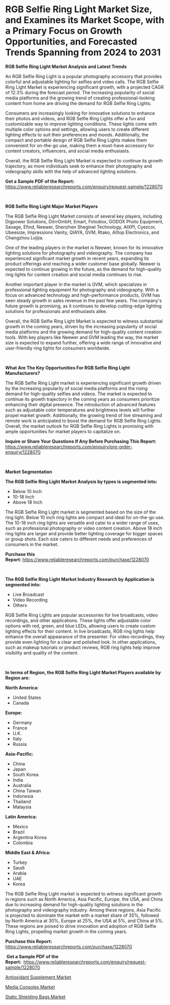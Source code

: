 <p><h1>RGB Selfie Ring Light Market Size, and Examines its Market Scope, with a Primary Focus on Growth Opportunities, and Forecasted Trends Spanning from 2024 to 2031</h1></p><p><strong>RGB Selfie Ring Light Market Analysis and Latest Trends</strong></p>
<p><p>An RGB Selfie Ring Light is a popular photography accessory that provides colorful and adjustable lighting for selfies and video calls. The RGB Selfie Ring Light Market is experiencing significant growth, with a projected CAGR of 12.3% during the forecast period. The increasing popularity of social media platforms and the growing trend of creating professional-looking content from home are driving the demand for RGB Selfie Ring Lights.</p><p>Consumers are increasingly looking for innovative solutions to enhance their photos and videos, and RGB Selfie Ring Lights offer a fun and customizable way to improve lighting conditions. These lights come with multiple color options and settings, allowing users to create different lighting effects to suit their preferences and moods. Additionally, the compact and portable design of RGB Selfie Ring Lights makes them convenient for on-the-go use, making them a must-have accessory for content creators, influencers, and social media enthusiasts.</p><p>Overall, the RGB Selfie Ring Light Market is expected to continue its growth trajectory, as more individuals seek to enhance their photography and videography skills with the help of advanced lighting solutions.</p></p>
<p><strong>Get a Sample PDF of the Report:&nbsp;</strong> <a href="https://www.reliableresearchreports.com/enquiry/request-sample/1228070">https://www.reliableresearchreports.com/enquiry/request-sample/1228070</a></p>
<p>&nbsp;</p>
<p><strong>RGB Selfie Ring Light Major Market Players</strong></p>
<p><p>The RGB Selfie Ring Light Market consists of several key players, including Digpower Solutions, DörrGmbH, Emart, Fotodiox, GODOX Photo Equipment, Savage, Efind, Neewer, Shenzhen Sheginel Technology, AIXPI, Cyezcor, Ubeesize, Impressions Vanity, QIAYA, GVM, Rtako, Alltop Electronics, and Changzhou Lvjijia.</p><p>One of the leading players in the market is Neewer, known for its innovative lighting solutions for photography and videography. The company has experienced significant market growth in recent years, expanding its product offerings and reaching a wider customer base globally. Neewer is expected to continue growing in the future, as the demand for high-quality ring lights for content creation and social media continues to rise.</p><p>Another important player in the market is GVM, which specializes in professional lighting equipment for photography and videography. With a focus on advanced technology and high-performance products, GVM has seen steady growth in sales revenue in the past few years. The company's future growth is promising, as it continues to develop cutting-edge lighting solutions for professionals and enthusiasts alike.</p><p>Overall, the RGB Selfie Ring Light Market is expected to witness substantial growth in the coming years, driven by the increasing popularity of social media platforms and the growing demand for high-quality content creation tools. With key players like Neewer and GVM leading the way, the market size is expected to expand further, offering a wide range of innovative and user-friendly ring lights for consumers worldwide.</p></p>
<p>&nbsp;</p>
<p><strong>What Are The Key Opportunities For RGB Selfie Ring Light Manufacturers?</strong></p>
<p><p>The RGB Selfie Ring Light market is experiencing significant growth driven by the increasing popularity of social media platforms and the rising demand for high-quality selfies and videos. The market is expected to continue its growth trajectory in the coming years as consumers prioritize enhancing their digital presence. The introduction of advanced features such as adjustable color temperatures and brightness levels will further propel market growth. Additionally, the growing trend of live streaming and remote work is anticipated to boost the demand for RGB Selfie Ring Lights. Overall, the market outlook for RGB Selfie Ring Lights is promising with ample opportunities for market players to capitalize on.</p></p>
<p><strong>Inquire or Share Your Questions If Any Before Purchasing This Report:</strong> <a href="https://www.reliableresearchreports.com/enquiry/pre-order-enquiry/1228070">https://www.reliableresearchreports.com/enquiry/pre-order-enquiry/1228070</a></p>
<p>&nbsp;</p>
<p><strong>Market Segmentation</strong></p>
<p><strong>The RGB Selfie Ring Light Market Analysis by types is segmented into:</strong></p>
<p><ul><li>Below 10 Inch</li><li>10-18 Inch</li><li>Above 18 Inch</li></ul></p>
<p><p>The RGB Selfie Ring Light market is segmented based on the size of the ring light. Below 10 inch ring lights are compact and ideal for on-the-go use. The 10-18 inch ring lights are versatile and cater to a wider range of uses, such as professional photography or video content creation. Above 18 inch ring lights are larger and provide better lighting coverage for bigger spaces or group shots. Each size caters to different needs and preferences of consumers in the market.</p></p>
<p><strong>Purchase this Report:&nbsp;</strong><a href="https://www.reliableresearchreports.com/purchase/1228070">https://www.reliableresearchreports.com/purchase/1228070</a></p>
<p>&nbsp;</p>
<p><strong>The RGB Selfie Ring Light Market Industry Research by Application is segmented into:</strong></p>
<p><ul><li>Live Broadcast</li><li>Video Recording</li><li>Others</li></ul></p>
<p><p>RGB Selfie Ring Lights are popular accessories for live broadcasts, video recordings, and other applications. These lights offer adjustable color options with red, green, and blue LEDs, allowing users to create custom lighting effects for their content. In live broadcasts, RGB ring lights help enhance the overall appearance of the presenter. For video recordings, they provide even lighting for a clear and polished look. In other applications, such as makeup tutorials or product reviews, RGB ring lights help improve visibility and quality of the content.</p></p>
<p>&nbsp;</p>
<p><strong>In terms of Region, the RGB Selfie Ring Light Market Players available by Region are:</strong></p>
<p>
    <p> <strong> North America: </strong>
        <ul>
            <li>United States</li>
            <li>Canada</li>
        </ul>
        </p> 
    <p> <strong> Europe: </strong>
        <ul>
            <li>Germany</li>
            <li>France</li>
            <li>U.K.</li>
            <li>Italy</li>
            <li>Russia</li>
        </ul>
        </p> 
    <p> <strong> Asia-Pacific: </strong>
        <ul>
            <li>China</li>
            <li>Japan</li>
            <li>South Korea</li>
            <li>India</li>
            <li>Australia</li>
            <li>China Taiwan</li>
            <li>Indonesia</li>
            <li>Thailand</li>
            <li>Malaysia</li>
        </ul>
        </p> 
    <p> <strong> Latin America: </strong>
        <ul>
            <li>Mexico</li>
            <li>Brazil</li>
            <li>Argentina Korea</li>
            <li>Colombia</li>
        </ul>
        </p> 
    <p> <strong> Middle East & Africa: </strong>
        <ul>
            <li>Turkey</li>
            <li>Saudi</li>
            <li>Arabia</li>
            <li>UAE</li>
            <li>Korea</li>
        </ul>
    </p>
    </p>
<p><p>The RGB Selfie Ring Light market is expected to witness significant growth in regions such as North America, Asia Pacific, Europe, the USA, and China due to increasing demand for high-quality lighting solutions in the photography and videography industry. Among these regions, Asia Pacific is projected to dominate the market with a market share of 35%, followed by North America at 30%, Europe at 25%, the USA at 5%, and China at 5%. These regions are poised to drive innovation and adoption of RGB Selfie Ring Lights, propelling market growth in the coming years.</p></p>
<p><strong>Purchase this Report: </strong><a href="https://www.reliableresearchreports.com/purchase/1228070">https://www.reliableresearchreports.com/purchase/1228070</a></p>
<p>&nbsp;<strong>Get a Sample PDF of the Report:&nbsp;&nbsp;</strong><a href="https://www.reliableresearchreports.com/enquiry/request-sample/1228070">https://www.reliableresearchreports.com/enquiry/request-sample/1228070</a></p>
<p><strong></strong></p>
<p><p><a href="https://github.com/peachesmcdowel1/Market-Research-Report-List-1/blob/main/antioxidant-supplement-market.md">Antioxidant Supplement Market</a></p><p><a href="https://github.com/RoccoManning/Market-Research-Report-List-4/blob/main/media-consoles-market.md">Media Consoles Market</a></p><p><a href="https://github.com/edytherolanlouisejk1miz0wig/Market-Research-Report-List-1/blob/main/static-shielding-bags-market.md">Static Shielding Bags Market</a></p></p>
